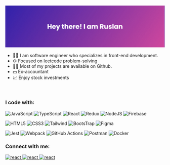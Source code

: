 ![Rus_ka's GitHub Banner](./assets/banner2.png)

<ul>
<li> 👨‍💻 I am software engineer who specializes in front-end development.</li> 
<li> ⚙️ Focused on leetcode problem-solving</li> 
<li> 👨‍💻 Most of my projects are available on Github.  
<li> 💵 Ex-accountant </li>
<li> 📈 Enjoy stock investments</li> 
</ul>
<br>

### I code with:

![JavaScript](https://img.shields.io/badge/JavaScript-F7DF1E?style=for-the-badge&logo=javascript&logoColor=black&backgroundColor=white)
![TypeScript](https://img.shields.io/badge/TypeScript-007ACC?style=for-the-badge&logo=typescript&logoColor=white)
![React](https://img.shields.io/badge/React-20232A?style=for-the-badge&logo=react&logoColor=61DAFB)
![Redux](https://img.shields.io/badge/Redux-593D88?style=for-the-badge&logo=redux&logoColor=white)
![NodeJS](https://img.shields.io/badge/node.js-6DA55F?style=for-the-badge&logo=node.js&logoColor=white)
![Firebase](https://img.shields.io/badge/Firebase-FBCC3E?style=for-the-badge&logo=firebase&logoColor=black)


![HTML5](https://img.shields.io/badge/HTML5-E34F26?style=for-the-badge&logo=html5&logoColor=white)
![CSS3](https://img.shields.io/badge/CSS3-1572B6?style=for-the-badge&logo=css3&logoColor=white)
![Tailwind](https://img.shields.io/badge/Tailwind_CSS-38B2AC?style=for-the-badge&logo=tailwind-css&logoColor=white)
![BootsTrap](https://img.shields.io/badge/Bootstrap-563D7C?style=for-the-badge&logo=bootstrap&logoColor=white)
![Figma](https://img.shields.io/badge/Figma-F24E1E?style=for-the-badge&logo=figma&logoColor=white)


![Jest](https://img.shields.io/badge/-jest-%23C21325?style=for-the-badge&logo=jest&logoColor=white)
![Webpack](https://img.shields.io/badge/webpack-%238DD6F9.svg?style=for-the-badge&logo=webpack&logoColor=black)
![GitHub Actions](https://img.shields.io/badge/github%20actions-%232671E5.svg?style=for-the-badge&logo=githubactions&logoColor=white)
![Postman](https://img.shields.io/badge/Postman-FF6C37?style=for-the-badge&logo=postman&logoColor=white)
![Docker](https://img.shields.io/badge/docker-%230db7ed.svg?style=for-the-badge&logo=docker&logoColor=white)


 ### Connect with me:
<p align="left">
 
<a href="https://t.me/rus_ka" target="blank"><img src="https://www.svgrepo.com/show/349527/telegram.svg" alt="react" width="25" height="25" />
<a href="https://vk.com/rus_ka" target="blank"><img src="https://www.svgrepo.com/show/349554/vk.svg" alt="react" width="25" height="25" />
<a href="mailto:rrkaziev@gmail.com" target="blank"><img src="https://www.svgrepo.com/show/349378/gmail.svg" alt="react" width="25" height="25" />
<!--  <a href="https://www.linkedin.com/comm/in/rus-ka" target="blank"><img src="https://www.svgrepo.com/show/349436/linkedin.svg" alt="react" width="25" height="25" 
 
<a href="https://github-readme-stats.vercel.app/api?username=Rus-kar&show_icons=true">
  <img  align="left" height="150" style="margin-right: 10px" src="https://github-readme-stats.vercel.app/api?username=Rus-ka&show_icons=true" />
</a>
<a href="https://github-readme-stats.vercel.app/api/top-langs/?username=Rus-ka&layout=compact">
  <img align="left" height="150" src="https://github-readme-stats.vercel.app/api/top-langs/?username=Rus-ka&layout=compact" />
</a>
/> -->
